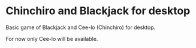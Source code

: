 # Chinchiro and Blackjack for desktop
Basic game of Blackjack and Cee-lo (Chinchiro) for desktop.

For now only Cee-lo will be available.
